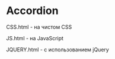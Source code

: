 # Accordion
CSS.html - на чистом CSS

JS.html - на JavaScript

JQUERY.html - с использованием jQuery
